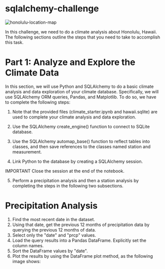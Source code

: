# sqlalchemy-challenge

![honolulu-location-map](https://github.com/Pooja14n/sqlalchemy-challenge/assets/144713762/46b039f8-02ed-4c20-9ef4-0af8e8091da9)

In this challenge, we need to do a climate analysis about Honolulu, Hawaii. The following sections outline the steps that you need to take to accomplish this task. 

# Part 1: Analyze and Explore the Climate Data
In this section, we will use Python and SQLAlchemy to do a basic climate analysis and data exploration of your climate database. Specifically, we will use SQLAlchemy ORM queries, Pandas, and Matplotlib. To do so, we have to complete the following steps:

1. Note that the provided files (climate_starter.ipynb and hawaii.sqlite) are used to complete your climate analysis and data exploration.

2. Use the SQLAlchemy create_engine() function to connect to SQLite database.

3. Use the SQLAlchemy automap_base() function to reflect tables into classes, and then save references to the classes named station and measurement.

4. Link Python to the database by creating a SQLAlchemy session.

IMPORTANT
Close the session at the end of the notebook.

5. Perform a precipitation analysis and then a station analysis by completing the steps in the following two subsections.

# Precipitation Analysis
1. Find the most recent date in the dataset.
2. Using that date, get the previous 12 months of precipitation data by querying the previous 12 months of data.
3. Select only the "date" and "prcp" values.
4. Load the query results into a Pandas DataFrame. Explicitly set the column names.
5. Sort the DataFrame values by "date".
6. Plot the results by using the DataFrame plot method, as the following image shows:

